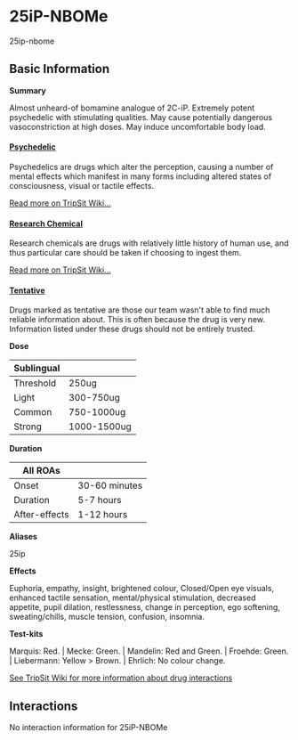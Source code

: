 # 25iP-NBOMe

25ip-nbome

## Basic Information

**Summary**

Almost unheard-of bomamine analogue of 2C-iP. Extremely potent psychedelic with stimulating qualities. May cause potentially dangerous vasoconstriction at high doses. May induce uncomfortable body load.

#### [Psychedelic](/category/psychedelic)

Psychedelics are drugs which alter the perception, causing a number of mental effects which manifest in many forms including altered states of consciousness, visual or tactile effects.

[Read more on TripSit Wiki...](#{category.wiki})

#### [Research Chemical](/category/research-chemical)

Research chemicals are drugs with relatively little history of human use, and thus particular care should be taken if choosing to ingest them.

[Read more on TripSit Wiki...](#{category.wiki})

#### [Tentative](/category/tentative)

Drugs marked as tentative are those our team wasn't able to find much reliable information about. This is often because the drug is very new. Information listed under these drugs should not be entirely trusted.

**Dose**

| Sublingual |             |
| ---------- | ----------- |
| Threshold  | 250ug       |
| Light      | 300-750ug   |
| Common     | 750-1000ug  |
| Strong     | 1000-1500ug |

**Duration**

| All ROAs      |               |
| ------------- | ------------- |
| Onset         | 30-60 minutes |
| Duration      | 5-7 hours     |
| After-effects | 1-12 hours    |

**Aliases**

25ip  

**Effects**

Euphoria, empathy, insight, brightened colour, Closed/Open eye visuals, enhanced tactile sensation, mental/physical stimulation, decreased appetite, pupil dilation, restlessness, change in perception, ego softening, sweating/chills, muscle tension, confusion, insomnia.

**Test-kits**

Marquis: Red. | Mecke: Green. | Mandelin: Red and Green. | Froehde: Green. | Liebermann: Yellow > Brown. | Ehrlich: No colour change.

[See TripSit Wiki for more information about drug interactions](http://combo.tripsit.me/)

## Interactions

No interaction information for 25iP-NBOMe